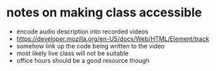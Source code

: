 # notes on making class accessible

- encode audio description into recorded videos
- https://developer.mozilla.org/en-US/docs/Web/HTML/Element/track
- somehow link up the code being written to the video
- most likely live class will not be suitable
- office hours should be a good resource though
